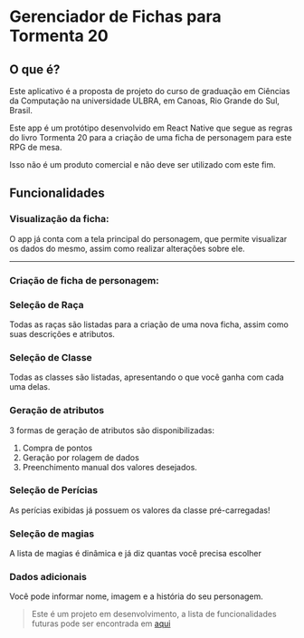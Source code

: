 # Gerenciador de Fichas para Tormenta 20

## O que é?

Este aplicativo é a proposta de projeto do curso de graduação em Ciências da Computação na universidade ULBRA, em Canoas, Rio Grande do Sul, Brasil.

Este app é um protótipo desenvolvido em React Native que segue as regras do livro Tormenta 20 para a criação de uma ficha de personagem para este RPG de mesa.

Isso não é um produto comercial e não deve ser utilizado com este fim.

## Funcionalidades

### **Visualização da ficha:**

O app já conta com a tela principal do personagem, que permite visualizar os dados do mesmo, assim como realizar alterações sobre ele.

---

### **Criação de ficha de personagem:**

### **Seleção de Raça**

Todas as raças são listadas para a criação de uma nova ficha, assim como suas descrições e atributos.

### **Seleção de Classe**

Todas as classes são listadas, apresentando o que você ganha com cada uma delas.

### **Geração de atributos**

3 formas de geração de atributos são disponibilizadas:

1.  Compra de pontos
2.  Geração por rolagem de dados
3.  Preenchimento manual dos valores desejados.

### **Seleção de Perícias**

As perícias exibidas já possuem os valores da classe pré-carregadas!

### **Seleção de magias**

A lista de magias é dinâmica e já diz quantas você precisa escolher

### **Dados adicionais**

Você pode informar nome, imagem e a história do seu personagem.

> Este é um projeto em desenvolvimento, a lista de funcionalidades futuras pode ser encontrada em [aqui](/Progress.md)
